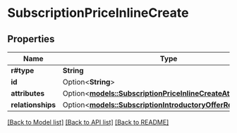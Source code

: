 # SubscriptionPriceInlineCreate

## Properties

Name | Type | Description | Notes
------------ | ------------- | ------------- | -------------
**r#type** | **String** |  | 
**id** | Option<**String**> |  | [optional]
**attributes** | Option<[**models::SubscriptionPriceInlineCreateAttributes**](SubscriptionPriceInlineCreate_attributes.md)> |  | [optional]
**relationships** | Option<[**models::SubscriptionIntroductoryOfferRelationships**](SubscriptionIntroductoryOffer_relationships.md)> |  | [optional]

[[Back to Model list]](../README.md#documentation-for-models) [[Back to API list]](../README.md#documentation-for-api-endpoints) [[Back to README]](../README.md)


